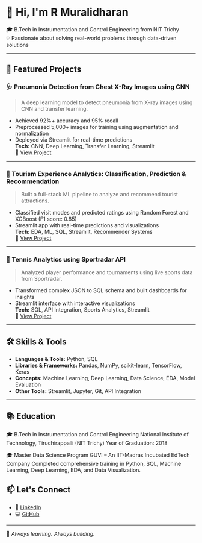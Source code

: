 # 👋 Hi, I'm R Muralidharan

🎓 B.Tech in Instrumentation and Control Engineering from NIT Trichy  
💡 Passionate about solving real-world problems through data-driven solutions

---

## 📂 Featured Projects

### 🩺 Pneumonia Detection from Chest X-Ray Images using CNN
> A deep learning model to detect pneumonia from X-ray images using CNN and transfer learning.
- Achieved 92%+ accuracy and 95% recall
- Preprocessed 5,000+ images for training using augmentation and normalization
- Deployed via Streamlit for real-time predictions  
**Tech:** CNN, Deep Learning, Transfer Learning, Streamlit  
🔗 [View Project](https://github.com/Muralidharan-ramachandran/DS_Projects/tree/main/Pneumonia_detection_Project)

---

### 🧳 Tourism Experience Analytics: Classification, Prediction & Recommendation
> Built a full-stack ML pipeline to analyze and recommend tourist attractions.
- Classified visit modes and predicted ratings using Random Forest and XGBoost (F1 score: 0.85)
- Streamlit app with real-time predictions and visualizations  
**Tech:** EDA, ML, SQL, Streamlit, Recommender Systems  
🔗 [View Project](https://github.com/Muralidharan-ramachandran/DS_Projects/tree/main/Tourism%20Experience%20Analytics)

---

### 🎾 Tennis Analytics using Sportradar API
> Analyzed player performance and tournaments using live sports data from Sportradar.
- Transformed complex JSON to SQL schema and built dashboards for insights
- Streamlit interface with interactive visualizations  
**Tech:** SQL, API Integration, Sports Analytics, Streamlit  
🔗 [View Project](https://github.com/Muralidharan-ramachandran/DS_Projects/tree/main/Game_analytics)

---


## 🛠️ Skills & Tools

- **Languages & Tools:** Python, SQL  
- **Libraries & Frameworks:** Pandas, NumPy, scikit-learn, TensorFlow, Keras  
- **Concepts:** Machine Learning, Deep Learning, Data Science, EDA, Model Evaluation  
- **Other Tools:** Streamlit, Jupyter, Git, API Integration

---
## 📚 Education
🎓 B.Tech in Instrumentation and Control Engineering
National Institute of Technology, Tiruchirappalli (NIT Trichy)
Year of Graduation: 2018

🎓 Master Data Science Program
GUVI – An IIT-Madras Incubated EdTech Company
Completed comprehensive training in Python, SQL, Machine Learning, Deep Learning, EDA, and Data Visualization.


## 📫 Let's Connect

- 🔗 [LinkedIn](https://www.linkedin.com/in/muralidharan-r-568007343/)
- 💻 [GitHub](https://github.com/Muralidharan-ramachandran)

---

🧠 *Always learning. Always building.*
